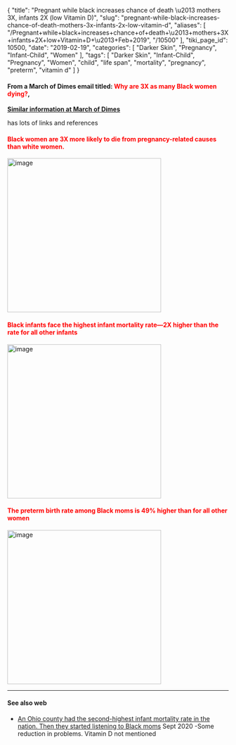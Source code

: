 {
    "title": "Pregnant while black increases chance of death \u2013 mothers 3X, infants 2X (low Vitamin D)",
    "slug": "pregnant-while-black-increases-chance-of-death-mothers-3x-infants-2x-low-vitamin-d",
    "aliases": [
        "/Pregnant+while+black+increases+chance+of+death+\u2013+mothers+3X+infants+2X+low+Vitamin+D+\u2013+Feb+2019",
        "/10500"
    ],
    "tiki_page_id": 10500,
    "date": "2019-02-19",
    "categories": [
        "Darker Skin",
        "Pregnancy",
        "Infant-Child",
        "Women"
    ],
    "tags": [
        "Darker Skin",
        "Infant-Child",
        "Pregnancy",
        "Women",
        "child",
        "life span",
        "mortality",
        "pregnancy",
        "preterm",
        "vitamin d"
    ]
}


#### From a March of Dimes email titled: <span style="color:#F00;">Why are 3X as many Black women dying?</span>,

 **[Similar information at March of Dimes](https://www.marchofdimes.org/mission/health-disparities.aspx)** 

has lots of links and references

#### <span style="color:#F00;">Black women are 3X more likely to die from pregnancy-related causes than white women.</span>

<img src="https://d378j1rmrlek7x.cloudfront.net/attachments/jpeg/mod-women.jpg" alt="image" width="350">

#### <span style="color:#F00;">Black infants face the highest infant mortality rate—2X higher than the rate for all other infants</span>

<img src="https://d378j1rmrlek7x.cloudfront.net/attachments/jpeg/mod-infant.jpg" alt="image" width="350">

#### <span style="color:#F00;">The preterm birth rate among Black moms is 49% higher than for all other women</span>

<img src="https://d378j1rmrlek7x.cloudfront.net/attachments/jpeg/mod-preterm.jpg" alt="image" width="350">

---

#### See also web

* [An Ohio county had the second-highest infant mortality rate in the nation. Then they started listening to Black moms](https://www.thelily.com/an-ohio-county-had-the-second-highest-infant-mortality-rate-in-the-nation-then-they-started-listening-to-black-moms/?utm_campaign=wp_the_optimist&utm_medium=email&utm_source=newsletter&wpisrc=nl_optimist) Sept 2020 -Some reduction in problems. Vitamin D not mentioned